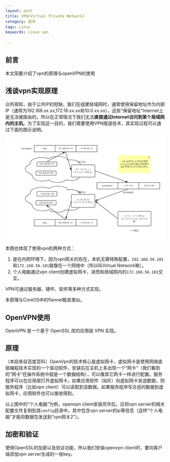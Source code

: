 ```yaml
---
layout: post
title: VPN(Virtual Private Network)
category: 技术
tags: Linux
keywords: Linux vpn

---
```


## 前言 ##

本文简要介绍了vpn的原理与openVPN的使用

## 浅谈vpn实现原理

众所周知，由于公共IP的短缺，我们在组建局域网时，通常使用保留地址作为内部IP（通常为192.168.xx.xx,172.16.xx.xx和10.0.xx.xx），这些"保留地址"Internet上是无法被路由的，所以在正常情况下我们无法**直接通过Internet访问到某个局域网内的主机**。为了实现这一目的，我们需要使用VPN隧道技术，其实现过程可以通过下面的图示说明。

![Alt text](/public/upload/linux/vpn.png)

本图也体现了使用vpn的两种方式：

1. 是在内网环境下，因为vpn网关的存在，本机无需特殊配置，`192.168.56.101`和`172.168.56.101`就像在一个网络中（所以叫Virtual Network嘛）。
2. 个人电脑通过vpn client创建虚拟网卡，进而和局域网内的`172.168.56.101`交互。

VPN可通过服务器、硬件、软件等多种方式实现。

本原理与CoreOS中的flannel极其类似。

## OpenVPN使用

OpenVPN 是一个基于 OpenSSL 库的应用层 VPN 实现。

## 原理

（本段来自百度百科）OpenVpn的技术核心是虚拟网卡，虚拟网卡是使用网络底层编程技术实现的一个驱动软件，安装后在主机上多出现一个“网卡”（我们看到的“网卡”在操作系统中就是一个数据结构），可以像其它网卡一样进行配置。服务程序可以在应用层打开虚拟网卡，如果应用软件（如IE）向虚拟网卡发送数据，则服务程序（比如vpn client）可以读取到该数据。如果服务程序写合适的数据到虚拟网卡，应用软件也可以接收得到。

以上图中的“个人电脑”为例，openvpn client安装完毕后，应将vpn server的相关配置文件复制到其`config`目录中。其中包含vpn server的ip等信息（这样“个人电脑”才能将数据包发送到“vpn网关2”）。

## 加密和验证

使用OpenSSL的加密以及验证功能，所以我们安装openvpn client时，要向客户端添加vpn server生成的一些key。



